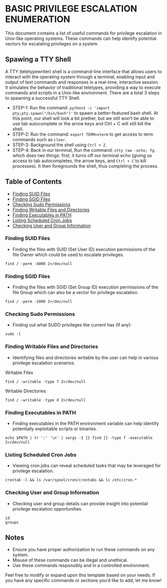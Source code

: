 # BASIC PRIVILEGE ESCALATION ENUMERATION
This document contains a list of useful commands for privilege escalation in Unix-like operating systems. These commands can help identify potential vectors for escalating privileges on a system.

## Spawing a TTY Shell
A TTY (teletypewriter) shell is a command-line interface that allows users to interact with the operating system through a terminal, enabling input and output of text commands and responses in a real-time, interactive session. It simulates the behavior of traditional teletypes, providing a way to execute commands and scripts in a Unix-like environment. There are a total 3 steps to spawning a successful TTY Shell:
- STEP-1: Run the command: `python3 -c 'import pty;pty.spawn("/bin/bash")'` to spawn a better-featured bash shell. At this point, our shell will look a bit prettier, but we still won’t be able to use tab autocomplete or the arrow keys and Ctrl + C will still kill the shell.
- STEP-2: Run the command: `export TERM=xterm` to get access to term commands such as `clear`.
- STEP-3: Background the shell using `Ctrl + Z`.
- STEP-4: Back in our terminal, Run the command: `stty raw -echo; fg`. which does two things: first, it turns off our terminal echo (giving us access to tab autocompletes, the arrow keys, and `Ctrl + C` to kill processes). It then foregrounds the shell, thus completing the process.

## Table of Contents
- [Finding SUID Files](#finding-suid-files)
- [Finding SGID Files](#finding-sgid-files)
- [Checking Sudo Permissions](#checking-sudo-permissions)
- [Finding Writable Files and Directories](#finding-writable-files-and-directories)
- [Finding Executables in PATH](#finding-executables-in-path)
- [Listing Scheduled Cron Jobs](#listing-scheduled-cron-jobs)
- [Checking User and Group Information](#checking-user-and-group-information)

### Finding SUID Files
- Finding the files with SUID (Set User ID) execution permissions of the file Owner which could be used to escalate privileges.
```
find / -perm -4000 2>/dev/null
```

### Finding SGID Files
- Finding the files with SGID (Set Group ID) execution permissions of the file Group which can also be a vector for privilege escalation.
```
find / -perm -2000 2>/dev/null
```

### Checking Sudo Permissions
- Finding out what SUDO privileges the current has (If any):
```
sudo -l
```

### Finding Writable Files and Directories
- Identifying files and directories writable by the user can help in various privilege escalation scenarios.

Writable Files
```
find / -writable -type f 2>/dev/null
```
Writable Directories
```
find / -writable -type d 2>/dev/null
```

### Finding Executables in PATH
- Finding executables in the PATH environment variable can help identify potentially exploitable scripts or binaries.
```
echo $PATH | tr ':' '\n' | xargs -I {} find {} -type f -executable 2>/dev/null
```

### Listing Scheduled Cron Jobs
- Viewing cron jobs can reveal scheduled tasks that may be leveraged for privilege escalation.
```
crontab -l && ls /var/spool/cron/crontabs && ls /etc/cron.*
```

### Checking User and Group Information
- Checking user and group details can provide insight into potential privilege escalation opportunities.

```
id
groups
```

## Notes
- Ensure you have proper authorization to run these commands on any system.
- Misuse of these commands can be illegal and unethical.
- Use these commands responsibly and in a controlled environment.

Feel free to modify or expand upon this template based on your needs. If you have any specific commands or sections you’d like to add, let me know!

